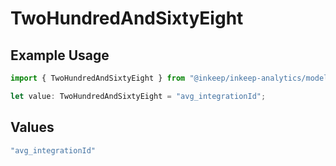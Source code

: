 # TwoHundredAndSixtyEight

## Example Usage

```typescript
import { TwoHundredAndSixtyEight } from "@inkeep/inkeep-analytics/models/operations";

let value: TwoHundredAndSixtyEight = "avg_integrationId";
```

## Values

```typescript
"avg_integrationId"
```